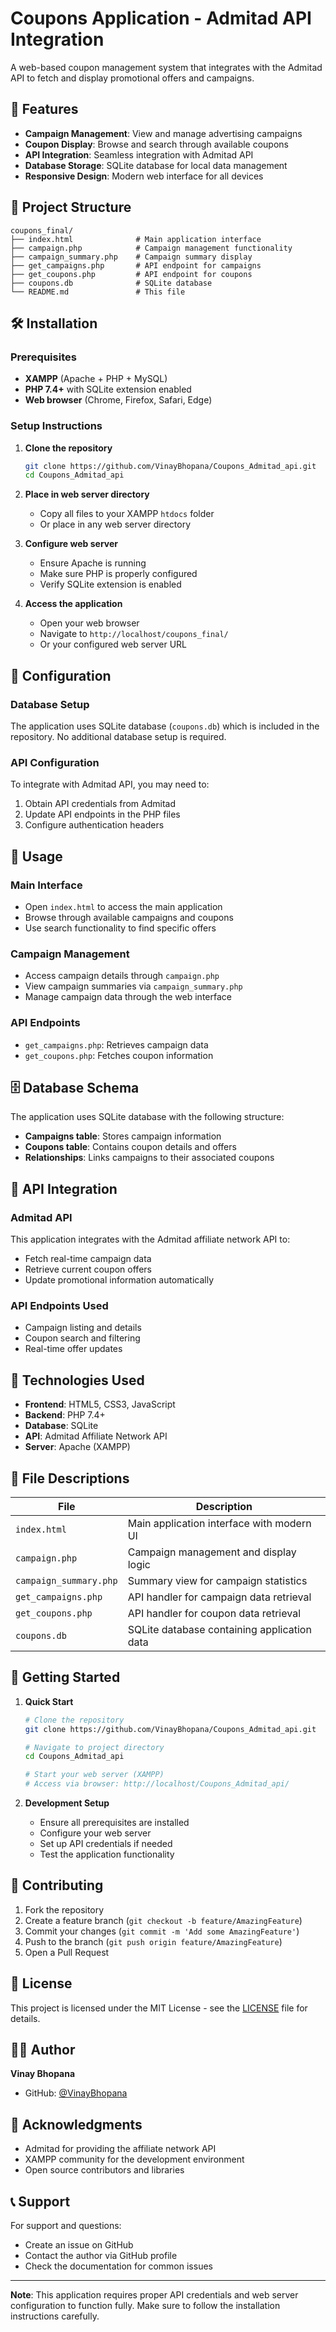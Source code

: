 # Coupons Application - Admitad API Integration

A web-based coupon management system that integrates with the Admitad API to fetch and display promotional offers and campaigns.

## 🚀 Features

- **Campaign Management**: View and manage advertising campaigns
- **Coupon Display**: Browse and search through available coupons
- **API Integration**: Seamless integration with Admitad API
- **Database Storage**: SQLite database for local data management
- **Responsive Design**: Modern web interface for all devices

## 📁 Project Structure

```
coupons_final/
├── index.html              # Main application interface
├── campaign.php            # Campaign management functionality
├── campaign_summary.php    # Campaign summary display
├── get_campaigns.php       # API endpoint for campaigns
├── get_coupons.php         # API endpoint for coupons
├── coupons.db              # SQLite database
└── README.md               # This file
```

## 🛠️ Installation

### Prerequisites

- **XAMPP** (Apache + PHP + MySQL)
- **PHP 7.4+** with SQLite extension enabled
- **Web browser** (Chrome, Firefox, Safari, Edge)

### Setup Instructions

1. **Clone the repository**
   ```bash
   git clone https://github.com/VinayBhopana/Coupons_Admitad_api.git
   cd Coupons_Admitad_api
   ```

2. **Place in web server directory**
   - Copy all files to your XAMPP `htdocs` folder
   - Or place in any web server directory

3. **Configure web server**
   - Ensure Apache is running
   - Make sure PHP is properly configured
   - Verify SQLite extension is enabled

4. **Access the application**
   - Open your web browser
   - Navigate to `http://localhost/coupons_final/`
   - Or your configured web server URL

## 🔧 Configuration

### Database Setup
The application uses SQLite database (`coupons.db`) which is included in the repository. No additional database setup is required.

### API Configuration
To integrate with Admitad API, you may need to:
1. Obtain API credentials from Admitad
2. Update API endpoints in the PHP files
3. Configure authentication headers

## 📖 Usage

### Main Interface
- Open `index.html` to access the main application
- Browse through available campaigns and coupons
- Use search functionality to find specific offers

### Campaign Management
- Access campaign details through `campaign.php`
- View campaign summaries via `campaign_summary.php`
- Manage campaign data through the web interface

### API Endpoints
- `get_campaigns.php`: Retrieves campaign data
- `get_coupons.php`: Fetches coupon information

## 🗄️ Database Schema

The application uses SQLite database with the following structure:
- **Campaigns table**: Stores campaign information
- **Coupons table**: Contains coupon details and offers
- **Relationships**: Links campaigns to their associated coupons

## 🔌 API Integration

### Admitad API
This application integrates with the Admitad affiliate network API to:
- Fetch real-time campaign data
- Retrieve current coupon offers
- Update promotional information automatically

### API Endpoints Used
- Campaign listing and details
- Coupon search and filtering
- Real-time offer updates

## 🎨 Technologies Used

- **Frontend**: HTML5, CSS3, JavaScript
- **Backend**: PHP 7.4+
- **Database**: SQLite
- **API**: Admitad Affiliate Network API
- **Server**: Apache (XAMPP)

## 📝 File Descriptions

| File | Description |
|------|-------------|
| `index.html` | Main application interface with modern UI |
| `campaign.php` | Campaign management and display logic |
| `campaign_summary.php` | Summary view for campaign statistics |
| `get_campaigns.php` | API handler for campaign data retrieval |
| `get_coupons.php` | API handler for coupon data retrieval |
| `coupons.db` | SQLite database containing application data |

## 🚀 Getting Started

1. **Quick Start**
   ```bash
   # Clone the repository
   git clone https://github.com/VinayBhopana/Coupons_Admitad_api.git
   
   # Navigate to project directory
   cd Coupons_Admitad_api
   
   # Start your web server (XAMPP)
   # Access via browser: http://localhost/Coupons_Admitad_api/
   ```

2. **Development Setup**
   - Ensure all prerequisites are installed
   - Configure your web server
   - Set up API credentials if needed
   - Test the application functionality

## 🤝 Contributing

1. Fork the repository
2. Create a feature branch (`git checkout -b feature/AmazingFeature`)
3. Commit your changes (`git commit -m 'Add some AmazingFeature'`)
4. Push to the branch (`git push origin feature/AmazingFeature`)
5. Open a Pull Request

## 📄 License

This project is licensed under the MIT License - see the [LICENSE](LICENSE) file for details.

## 👨‍💻 Author

**Vinay Bhopana**
- GitHub: [@VinayBhopana](https://github.com/VinayBhopana)

## 🙏 Acknowledgments

- Admitad for providing the affiliate network API
- XAMPP community for the development environment
- Open source contributors and libraries

## 📞 Support

For support and questions:
- Create an issue on GitHub
- Contact the author via GitHub profile
- Check the documentation for common issues

---

**Note**: This application requires proper API credentials and web server configuration to function fully. Make sure to follow the installation instructions carefully. 